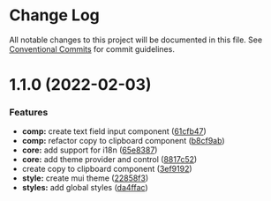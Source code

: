 # Change Log

All notable changes to this project will be documented in this file.
See [Conventional Commits](https://conventionalcommits.org) for commit guidelines.

# 1.1.0 (2022-02-03)


### Features

* **comp:** create text field input component ([61cfb47](https://github.com/gulab-signage/gulab-client/commit/61cfb47df4ed62925847c695f4e43d07a75c5d76))
* **comp:** refactor copy to clipboard component ([b8cf9ab](https://github.com/gulab-signage/gulab-client/commit/b8cf9ab34f9ea2f5365d93bc6dd21b5f5fad2c99))
* **core:** add support for i18n ([65e8387](https://github.com/gulab-signage/gulab-client/commit/65e838739bf3db244caa8dfcb0941be0759f8cfe))
* **core:** add theme provider and control ([8817c52](https://github.com/gulab-signage/gulab-client/commit/8817c52b7243daa2605bd8311a05903a68dd2a59))
* create copy to clipboard component ([3ef9192](https://github.com/gulab-signage/gulab-client/commit/3ef9192e15bbc4b2dcc49c81f4efcb5b48817a49))
* **style:** create mui theme ([22858f3](https://github.com/gulab-signage/gulab-client/commit/22858f3f169dee6f823192c18479c02041ca805a))
* **styles:** add global styles ([da4ffac](https://github.com/gulab-signage/gulab-client/commit/da4ffac083f0d837fd2077ce5b9ece8dd4f2867f))
